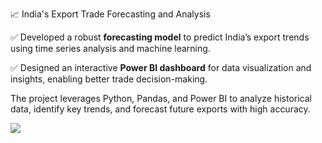 📈 India's Export Trade Forecasting and Analysis

✅ Developed a robust **forecasting model** to predict India’s export trends using time series analysis and machine learning.  

✅ Designed an interactive **Power BI dashboard** for data visualization and insights, enabling better trade decision-making.  

The project leverages Python, Pandas, and Power BI to analyze historical data, identify key trends, and forecast future exports with high accuracy.

<img src= "https://media.licdn.com/dms/image/v2/D4D22AQFz_QteVCjzAQ/feedshare-shrink_800/feedshare-shrink_800/0/1719201494248?e=1741219200&v=beta&t=OmXnkkXVi8oXrMDRgAPnM3aqklZdB76wdE8v77GG4UA">
